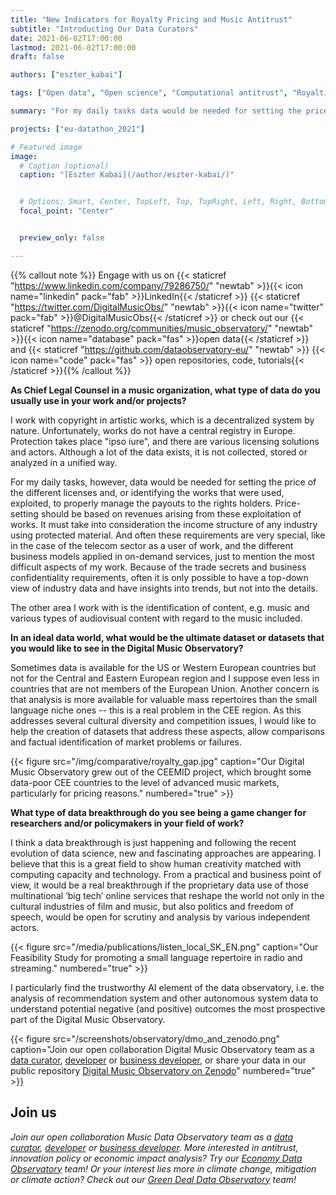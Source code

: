 ```yaml
---
title: "New Indicators for Royalty Pricing and Music Antitrust"
subtitle: "Introducting Our Data Curators"
date: 2021-06-02T17:00:00
lastmod: 2021-06-02T17:00:00
draft: false

authors: ["eszter_kabai"]

tags: ["Open data", "Open science", "Computational antitrust", "Royalties", "Contributors"]

summary: "For my daily tasks data would be needed for setting the price of the different licenses and, or identifying the works that were used, exploited, to properly manage the payouts to the rights holders."

projects: ["eu-datathon_2021"]

# Featured image
image:
  # Caption (optional)
  caption: "[Eszter Kabai](/author/eszter-kabai/)"


  # Options: Smart, Center, TopLeft, Top, TopRight, Left, Right, BottomLeft, Bottom, BottomRight
  focal_point: "Center"


  preview_only: false

---
```

{{% callout note %}}
Engage with us on {{< staticref "https://www.linkedin.com/company/79286750/" "newtab" >}}{{< icon name="linkedin" pack="fab" >}}LinkedIn{{< /staticref >}} {{< staticref "https://twitter.com/DigitalMusicObs/" "newtab" >}}{{< icon name="twitter" pack="fab" >}}@DigitalMusicObs{{< /staticref >}} or check out our {{< staticref "https://zenodo.org/communities/music_observatory/" "newtab" >}}{{< icon name="database" pack="fas" >}}open data{{< /staticref >}} and {{< staticref "https://github.com/dataobservatory-eu/" "newtab" >}} {{< icon name="code" pack="fas" >}} open repositories, code, tutorials{{< /staticref >}}{{% /callout %}}

**As Chief Legal Counsel in a music organization, what type of data do you usually use in your work and/or projects?**

I work with copyright in artistic works, which is a decentralized system by nature. Unfortunately, works do not have a central registry in Europe. Protection takes place "ipso iure", and there are various licensing solutions and actors. Although a lot of the data exists, it is not collected, stored or analyzed in a unified way. 

For my daily tasks, however, data would be needed for setting the price of the different licenses and, or identifying the works that were used, exploited, to properly manage the payouts to the rights holders. Price-setting should be based on revenues arising from these exploitation of works. It must take into consideration the income structure of any industry using protected material. And often these requirements are very special, like in the case of the telecom sector as a user of work, and the different business models applied in on-demand services, just to mention the most difficult aspects of my work.  Because of the trade secrets and business confidentiality requirements, often it is only possible to have a top-down view of industry data and have insights into trends, but not into the details. 

The other area I work with is the identification of content, e.g. music and various types of audiovisual content with regard to the music included.

**In an ideal data world, what would be the ultimate dataset or datasets that you would like to see in the Digital Music Observatory?** 

Sometimes data is available for the US or Western European countries but not for the Central and Eastern European region and I suppose even less in countries that are not members of the European Union. Another concern is that analysis is more available for valuable mass repertoires than the small language niche ones -- this is a real problem in the CEE region. As this addresses several cultural diversity and competition issues, I would like to help the creation of datasets that address these aspects, allow comparisons and factual identification of market problems or failures.

{{< figure src="/img/comparative/royalty_gap.jpg" caption="Our Digital Music Observatory grew out of the CEEMID project, which brought some data-poor CEE countries to the level of advanced music markets, particularly for pricing reasons." numbered="true" >}}

**What type of data breakthrough do you see being a game changer for researchers and/or policymakers in your field of work?**

I think a data breakthrough is just happening and following the recent evolution of data science, new and fascinating approaches are appearing. I believe that this is a great field to show human creativity matched with computing capacity and technology.  From a practical and business point of view, it would be a real breakthrough if the proprietary data use of those multinational ‘big tech’ online services that reshape the world not only in the cultural industries of film and music, but also politics and freedom of speech, would be open for scrutiny and analysis by various independent actors.  

{{< figure src="/media/publications/listen_local_SK_EN.png" caption="Our Feasibility Study for promoting a small language repertoire in radio and streaming." numbered="true" >}}

I particularly find the trustworthy AI element of the data observatory, i.e. the analysis of recommendation system and other autonomous system data to understand potential negative (and positive) outcomes the most prospective part of the Digital Music Observatory.

{{< figure src="/screenshots/observatory/dmo_and_zenodo.png" caption="Join our open collaboration Digital Music Observatory team as a [data curator](/authors/curator), [developer](/authors/developer) or [business developer](/authors/team), or share your data in our public repository [Digital Music Observatory on Zenodo](https://zenodo.org/communities/music_observatory/)" numbered="true" >}}

## Join us

*Join our open collaboration Music Data Observatory team as a [data curator](/authors/curator), [developer](/authors/developer) or [business developer](/authors/team). More interested in antitrust, innovation policy or economic impact analysis? Try our [Economy Data Observatory](https://economy.dataobservatory.eu/#contributors) team! Or your interest lies more in climate change, mitigation or climate action? Check out our [Green Deal Data Observatory](https://greendeal.dataobservatory.eu/#contributors) team!*

